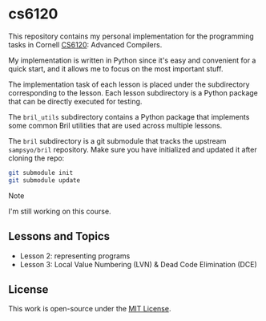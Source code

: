 # cs6120

This repository contains my personal implementation for the programming tasks
in Cornell [CS6120]: Advanced Compilers.

[CS6120]: https://www.cs.cornell.edu/courses/cs6120

My implementation is written in Python since it's easy and convenient for a
quick start, and it allows me to focus on the most important stuff.

The implementation task of each lesson is placed under the subdirectory
corresponding to the lesson. Each lesson subdirectory is a Python package that
can be directly executed for testing.

The `bril_utils` subdirectory contains a Python package that implements some
common Bril utilities that are used across multiple lessons.

The `bril` subdirectory is a git submodule that tracks the upstream
`sampsyo/bril` repository. Make sure you have initialized and updated it after
cloning the repo:

```bash
git submodule init
git submodule update
```

> [!NOTE]
> I'm still working on this course.

## Lessons and Topics

- Lesson 2: representing programs
- Lesson 3: Local Value Numbering (LVN) & Dead Code Elimination (DCE)

## License

This work is open-source under the [MIT License](./LICENSE).
